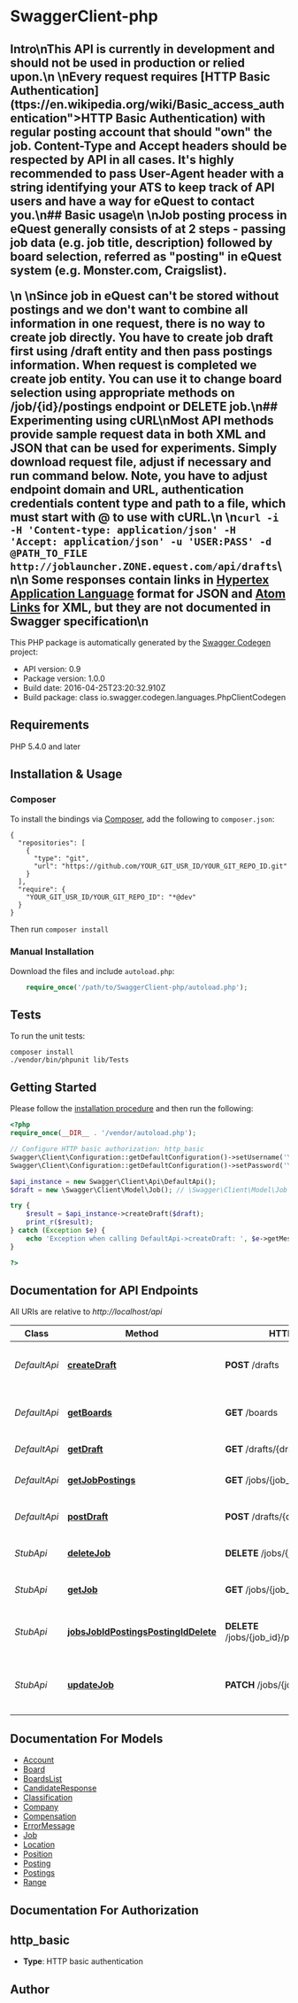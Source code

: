 # SwaggerClient-php
## Intro\n**This API is currently in development and should not be used in production or relied upon.**\n \nEvery request requires  [HTTP Basic Authentication](ttps://en.wikipedia.org/wiki/Basic_access_authentication\">HTTP Basic Authentication)   with regular posting account that should \"own\" the job. Content-Type and Accept headers should be respected by API in all cases. It's highly recommended to pass User-Agent header with a string identifying your ATS to keep track of API users and have a way for eQuest to contact you.\n## Basic usage\n \nJob posting process in eQuest generally consists of at 2 steps - passing  job data (e.g. job title, description) followed by board selection, referred  as \"posting\" in eQuest system (e.g. Monster.com, Craigslist).</p>\n \nSince job in eQuest can't be stored without postings and we don't want to combine all information in one request, there is no way to create job directly. You have to create job draft first using /draft entity and then pass postings information. When request is completed we create job entity. You can use it to  change board selection using appropriate methods on /job/{id}/postings endpoint or DELETE job.\n## Experimenting using cURL\nMost API methods provide sample request data in both XML and JSON that can be used for experiments. Simply download request file, adjust if necessary and run command below. Note, you have to adjust endpoint domain and URL, authentication credentials content type and path to a file, which must start with @ to use with cURL.\n \n``` curl -i -H 'Content-type: application/json' -H 'Accept: application/json' -u 'USER:PASS' -d @PATH_TO_FILE     http://joblauncher.ZONE.equest.com/api/drafts ```\n\n Some responses contain links in [Hypertex Application Language](http://stateless.co/hal_specification.html) format for JSON and [Atom Links](http://tools.ietf.org/search/rfc4287#section-4.2.7) for XML, but they are not documented in Swagger specification\n

This PHP package is automatically generated by the [Swagger Codegen](https://github.com/swagger-api/swagger-codegen) project:

- API version: 0.9
- Package version: 1.0.0
- Build date: 2016-04-25T23:20:32.910Z
- Build package: class io.swagger.codegen.languages.PhpClientCodegen

## Requirements

PHP 5.4.0 and later

## Installation & Usage
### Composer

To install the bindings via [Composer](http://getcomposer.org/), add the following to `composer.json`:

```
{
  "repositories": [
    {
      "type": "git",
      "url": "https://github.com/YOUR_GIT_USR_ID/YOUR_GIT_REPO_ID.git"
    }
  ],
  "require": {
    "YOUR_GIT_USR_ID/YOUR_GIT_REPO_ID": "*@dev"
  }
}
```

Then run `composer install`

### Manual Installation

Download the files and include `autoload.php`:

```php
    require_once('/path/to/SwaggerClient-php/autoload.php');
```

## Tests 

To run the unit tests:

```
composer install
./vendor/bin/phpunit lib/Tests
```

## Getting Started

Please follow the [installation procedure](#installation--usage) and then run the following:

```php
<?php
require_once(__DIR__ . '/vendor/autoload.php');

// Configure HTTP basic authorization: http_basic
Swagger\Client\Configuration::getDefaultConfiguration()->setUsername('YOUR_USERNAME');
Swagger\Client\Configuration::getDefaultConfiguration()->setPassword('YOUR_PASSWORD');

$api_instance = new Swagger\Client\Api\DefaultApi();
$draft = new \Swagger\Client\Model\Job(); // \Swagger\Client\Model\Job | 

try {
    $result = $api_instance->createDraft($draft);
    print_r($result);
} catch (Exception $e) {
    echo 'Exception when calling DefaultApi->createDraft: ', $e->getMessage(), "\n";
}

?>
```

## Documentation for API Endpoints

All URIs are relative to *http://localhost/api*

Class | Method | HTTP request | Description
------------ | ------------- | ------------- | -------------
*DefaultApi* | [**createDraft**](docs/DefaultApi.md#createdraft) | **POST** /drafts | Create a job draft for posting to boards
*DefaultApi* | [**getBoards**](docs/DefaultApi.md#getboards) | **GET** /boards | Returns boards available to post.
*DefaultApi* | [**getDraft**](docs/DefaultApi.md#getdraft) | **GET** /drafts/{draft_id} | Get Job Draft Data
*DefaultApi* | [**getJobPostings**](docs/DefaultApi.md#getjobpostings) | **GET** /jobs/{job_id}/postings | Returns job&#39;s status on boards
*DefaultApi* | [**postDraft**](docs/DefaultApi.md#postdraft) | **POST** /drafts/{draft_id}/postings | Post job draft to specified boards
*StubApi* | [**deleteJob**](docs/StubApi.md#deletejob) | **DELETE** /jobs/{job_id} | Delete/unpost job and close it
*StubApi* | [**getJob**](docs/StubApi.md#getjob) | **GET** /jobs/{job_id} | Retrieve job data and status
*StubApi* | [**jobsJobIdPostingsPostingIdDelete**](docs/StubApi.md#jobsjobidpostingspostingiddelete) | **DELETE** /jobs/{job_id}/postings/{posting_id} | Delete/unpost job from specific board
*StubApi* | [**updateJob**](docs/StubApi.md#updatejob) | **PATCH** /jobs/{job_id} | Change job data without changing board selection


## Documentation For Models

 - [Account](docs/Account.md)
 - [Board](docs/Board.md)
 - [BoardsList](docs/BoardsList.md)
 - [CandidateResponse](docs/CandidateResponse.md)
 - [Classification](docs/Classification.md)
 - [Company](docs/Company.md)
 - [Compensation](docs/Compensation.md)
 - [ErrorMessage](docs/ErrorMessage.md)
 - [Job](docs/Job.md)
 - [Location](docs/Location.md)
 - [Position](docs/Position.md)
 - [Posting](docs/Posting.md)
 - [Postings](docs/Postings.md)
 - [Range](docs/Range.md)


## Documentation For Authorization


## http_basic

- **Type**: HTTP basic authentication


## Author




